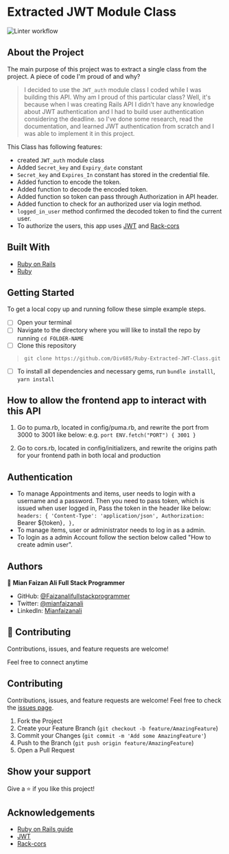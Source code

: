 # Extracted JWT Module Class

![Linter workflow](https://github.com/Div685/Ruby-Extracted-JWT-Class/actions/workflows/linters.yml/badge.svg)

## About the Project

The main purpose of this project was to extract a single class from the project. A piece of code I'm proud of and why? 
> I decided to use the `JWT_auth` module class I coded while I was building this API. Why am I proud of this particular class? Well, it's because when I was creating Rails API I didn't have any knowledge about JWT authentication and I had to build user authentication considering the deadline. so I've done some research, read the documentation, and learned JWT authentication from scratch and I was able to implement it in this project. 

This Class has following features:
- created `JWT_auth` module class
- Added `Secret_key` and `Expiry_date` constant
- `Secret_key` and `Expires_In` constant has stored in the credential file.
- Added function to encode the token.
- Added function to decode the encoded token.
- Added function so token can pass through Authorization in API header.
- Added function to check for an authorized user via login method.
- `logged_in_user` method confirmed the decoded token to find the current user.
- To authorize the users, this app uses [JWT](https://jwt.io/) and [Rack-cors](https://github.com/cyu/rack-cors)


## Built With

* [Ruby on Rails](https://rubyonrails.org/)
* [Ruby](https://www.ruby-lang.org/en/)


## Getting Started

To get a local copy up and running follow these simple example steps.
- [ ] Open your terminal
- [ ]  Navigate to the directory where you will like to install the repo by running `cd FOLDER-NAME` 
- [ ] Clone this repository
 > `git clone https://github.com/Div685/Ruby-Extracted-JWT-Class.git`
- [ ] To install all dependencies and necessary gems, run `bundle installl`, `yarn install`

## How to allow the frontend app to interact with this API
1. Go to puma.rb, located in config/puma.rb, and rewrite the port from 3000 to 3001 like below:
e.g. `port ENV.fetch("PORT") { 3001 }`

2. Go to cors.rb, located in config/initializers, and rewrite the origins path for your frontend path in both local and production


## Authentication

- To manage Appointments and items, user needs to login with a username and a password. Then you need to pass token, which is issued when user logged in, Pass the token in the header like below:
`headers: {
  'Content-Type': 'application/json',
  Authorization: `Bearer ${token}`,
},`
- To manage items, user or administrator needs to log in as a admin.
- To login as a admin Account follow the section below called "How to create admin user".


## Authors

👤 **Mian Faizan Ali Full Stack Programmer**

- GitHub: [@Faizanalifullstackprogrammer](https://github.com/Faizanalifullstackprogrammer)
- Twitter: [@mianfaizanali](https://twitter.com/mianfaizanali)
- LinkedIn: [Mianfaizanali](https://pk.linkedin.com/in/mianfaizanali)


## 🤝 Contributing

Contributions, issues, and feature requests are welcome!

Feel free to connect anytime


## Contributing

Contributions, issues, and feature requests are welcome!
Feel free to check the [issues page](../../issues).

1. Fork the Project
2. Create your Feature Branch (`git checkout -b feature/AmazingFeature`)
3. Commit your Changes (`git commit -m 'Add some AmazingFeature'`)
4. Push to the Branch (`git push origin feature/AmazingFeature`)
5. Open a Pull Request


## Show your support

Give a ⭐️ if you like this project!

## Acknowledgements
* [Ruby on Rails guide](https://guides.rubyonrails.org/api_documentation_guidelines.html)
* [JWT](https://jwt.io/)
* [Rack-cors](https://github.com/cyu/rack-cors)
